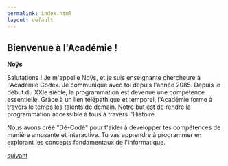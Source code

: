 ```yaml
---
permalink: index.html
layout: default
---
```

## Bienvenue à l'Académie !

**Noÿs**

Salutations ! Je m'appelle Noÿs, et je suis enseignante chercheure à l'Académie Codex. Je communique avec toi depuis l'année 2085. Depuis le début du XXIe siècle, la programmation est devenue une compétence essentielle. Grâce à un lien télépathique et temporel, l'Académie forme à travers le temps les talents de demain. Notre but est de rendre la programmation accessible à tous à travers l'Histoire.

Nous avons créé "Dé-Codé" pour t'aider à développer tes compétences de manière amusante et interactive. Tu vas apprendre à programmer en explorant les concepts fondamentaux de l'informatique.

[suivant](./1)
